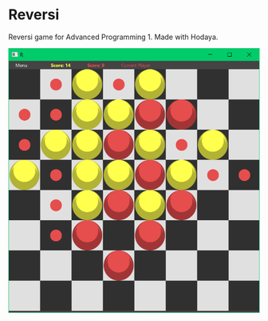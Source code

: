# Reversi
Reversi game for Advanced Programming 1. Made with Hodaya.

<p align="center"><img src="/Reversi.png" /></p>
